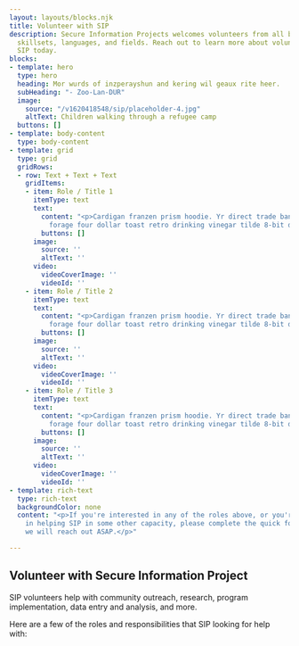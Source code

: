 ```yaml
---
layout: layouts/blocks.njk
title: Volunteer with SIP
description: Secure Information Projects welcomes volunteers from all backgrounds,
  skillsets, languages, and fields. Reach out to learn more about volunteering with
  SIP today.
blocks:
- template: hero
  type: hero
  heading: Mor wurds of inzperayshun and kering wil geaux rite heer.
  subHeading: "- Zoo-Lan-DUR"
  image:
    source: "/v1620418548/sip/placeholder-4.jpg"
    altText: Children walking through a refugee camp
  buttons: []
- template: body-content
  type: body-content
- template: grid
  type: grid
  gridRows:
  - row: Text + Text + Text
    gridItems:
    - item: Role / Title 1
      itemType: text
      text:
        content: "<p>Cardigan franzen prism hoodie. Yr direct trade banjo, bushwick
          forage four dollar toast retro drinking vinegar tilde 8-bit distillery.</p>"
        buttons: []
      image:
        source: ''
        altText: ''
      video:
        videoCoverImage: ''
        videoId: ''
    - item: Role / Title 2
      itemType: text
      text:
        content: "<p>Cardigan franzen prism hoodie. Yr direct trade banjo, bushwick
          forage four dollar toast retro drinking vinegar tilde 8-bit distillery.</p>"
        buttons: []
      image:
        source: ''
        altText: ''
      video:
        videoCoverImage: ''
        videoId: ''
    - item: Role / Title 3
      itemType: text
      text:
        content: "<p>Cardigan franzen prism hoodie. Yr direct trade banjo, bushwick
          forage four dollar toast retro drinking vinegar tilde 8-bit distillery.</p>"
        buttons: []
      image:
        source: ''
        altText: ''
      video:
        videoCoverImage: ''
        videoId: ''
- template: rich-text
  type: rich-text
  backgroundColor: none
  content: "<p>If you're interested in any of the roles above, or you're interested
    in helping SIP in some other capacity, please complete the quick form below and
    we will reach out ASAP.</p>"

---
```

## Volunteer with Secure Information Project

SIP volunteers help with community outreach, research, program implementation, data entry and analysis, and more.

Here are a few of the roles and responsibilities that SIP looking for help with: